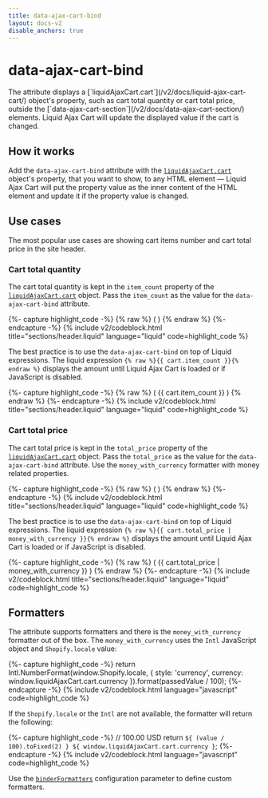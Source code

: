 ```yaml
---
title: data-ajax-cart-bind
layout: docs-v2
disable_anchors: true
---
```


# data-ajax-cart-bind

<p class="lead" markdown="1">
The attribute displays a [`liquidAjaxCart.cart`](/v2/docs/liquid-ajax-cart-cart/) object's property, 
such as cart total quantity or cart total price, 
outside the [`data-ajax-cart-section`](/v2/docs/data-ajax-cart-section/) elements. 
Liquid Ajax Cart will update the displayed value if the cart is changed.
</p>

## How it works

Add the `data-ajax-cart-bind` attribute with the [`liquidAjaxCart.cart`](/v2/docs/liquid-ajax-cart-cart/) object's property, 
that you want to show, to any HTML element
 —
Liquid Ajax Cart will put the property value as the inner content of the HTML element
and update it if the property value is changed.

## Use cases

The most popular use cases are showing cart items number and cart total price in the site header.

### Cart total quantity

The cart total quantity is kept in the `item_count` property of the [`liquidAjaxCart.cart`](/v2/docs/liquid-ajax-cart-cart/) object.
Pass the `item_count` as the value for the `data-ajax-cart-bind` attribute.

{%- capture highlight_code -%}
{% raw %}
<span class="header__cart-quantity">
  (
  <span data-ajax-cart-bind="item_count">
    <!-- Cart item count appears here -->
  </span>
  )
</span>
{% endraw %}
{%- endcapture -%}
{% include v2/codeblock.html title="sections/header.liquid" language="liquid" code=highlight_code %}

The best practice is to use the `data-ajax-cart-bind` on top of Liquid expressions.
The liquid expression `{% raw %}{{ cart.item_count }}{% endraw %}` displays the amount
until Liquid Ajax Cart is loaded or if JavaScript is disabled.

{%- capture highlight_code -%}
{% raw %}
<span class="header__cart-quantity">
  (
  <span data-ajax-cart-bind="item_count">
    <!-- Cart item count appears here -->
    {{ cart.item_count }}
  </span>
  )
</span>
{% endraw %}
{%- endcapture -%}
{% include v2/codeblock.html title="sections/header.liquid" language="liquid" code=highlight_code %}

### Cart total price

The cart total price is kept in the `total_price` property of the [`liquidAjaxCart.cart`](/v2/docs/liquid-ajax-cart-cart/) object.
Pass the `total_price` as the value for the `data-ajax-cart-bind` attribute.
Use the `money_with_currency` formatter with money related properties.

{%- capture highlight_code -%}
{% raw %}
<span class="header__cart-total">
  (
  <span data-ajax-cart-bind="total_price | money_with_currency">
    <!-- Cart total price appears here -->
  </span>
  )
</span>
{% endraw %}
{%- endcapture -%}
{% include v2/codeblock.html title="sections/header.liquid" language="liquid" code=highlight_code %}

The best practice is to use the `data-ajax-cart-bind` on top of Liquid expressions.
The liquid expression `{% raw %}{{ cart.total_price | money_with_currency }}{% endraw %}` displays the amount
until Liquid Ajax Cart is loaded or if JavaScript is disabled.

{%- capture highlight_code -%}
{% raw %}
<span class="header__cart-total">
  (
  <span data-ajax-cart-bind="total_price | money_with_currency">
    <!-- Cart total price appears here -->
    {{ cart.total_price | money_with_currency }}
  </span>
  )
</span>
{% endraw %}
{%- endcapture -%}
{% include v2/codeblock.html title="sections/header.liquid" language="liquid" code=highlight_code %}

## Formatters

The attribute supports formatters and there is the `money_with_currency` formatter out of the box. 
The `money_with_currency` uses the `Intl` JavaScript object and `Shopify.locale` value:

{%- capture highlight_code -%}
return Intl.NumberFormat(window.Shopify.locale, {
  style: 'currency',
  currency: window.liquidAjaxCart.cart.currency
}).format(passedValue / 100);
{%- endcapture -%}
{% include v2/codeblock.html language="javascript" code=highlight_code %}

If the `Shopify.locale` or the `Intl` are not available, the formatter will return the following:

{%- capture highlight_code -%}
// 100.00 USD
return `${ (value / 100).toFixed(2) } ${ window.liquidAjaxCart.cart.currency }`;
{%- endcapture -%}
{% include v2/codeblock.html language="javascript" code=highlight_code %}

Use the [`binderFormatters`](/v2/docs/binder-formatters/) configuration parameter to define custom formatters.